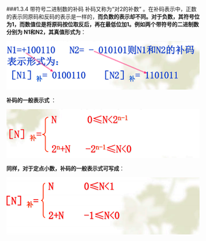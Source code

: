 ###1.3.4 带符号二进制数的补码 
补码又称为“对2的补数” 。在补码表示中，正数的表示同原码和反码的表示是一样的，**而负数的表示却不同。对于负数，其符号位 为1，而数值位是将原码按位取反后，再在最低位加1。例如两个带符号的二进制数分别为 N1和N2，其真值形式为**：<p>
![](/assets/14.PNG) <p>
**补码的一般表示式** ： <p>
![](/assets/15.PNG)<p>
**同样，对于定点小数，补码的一般表示式可写成**：<p>
![](/assets/16.PNG) <p>


